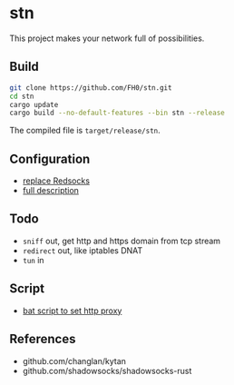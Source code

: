 # stn

This project makes your network full of possibilities.

## Build

```bash
git clone https://github.com/FH0/stn.git
cd stn
cargo update
cargo build --no-default-features --bin stn --release
```

The compiled file is `target/release/stn`.

## Configuration

- [replace Redsocks](doc/redsocks.md)
- [full description](doc/configuration.md)

## Todo

- `sniff` out, get http and https domain from tcp stream
- `redirect` out, like iptables DNAT
- `tun` in

## Script

- [bat script to set http proxy](doc/http_bat.md)

## References

- github.com/changlan/kytan
- github.com/shadowsocks/shadowsocks-rust
